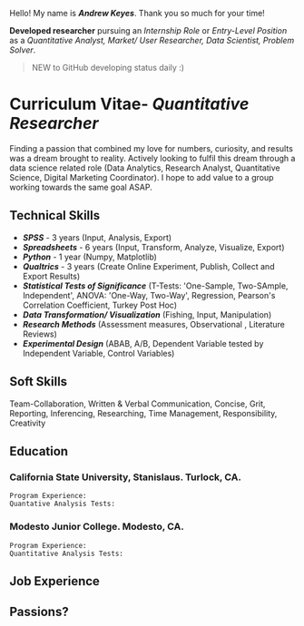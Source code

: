 Hello! My name is ***Andrew Keyes***. Thank you so much for your time! 

**Developed researcher** pursuing an *Internship Role* or *Entry-Level Position* as a *Quantitative Analyst, Market/ User Researcher, Data Scientist, Problem Solver*. 

> NEW to GitHub developing status daily :)

# **Curriculum Vitae**- *Quantitative Researcher*
Finding a passion that combined my love for numbers, curiosity, and results was a dream brought to reality. Actively looking to fulfil this dream through a data science related role (Data Analytics, Research Analyst, Quantitative Science, Digital Marketing Coordinator). I hope to add value to a group working towards the same goal ASAP.

  ## Technical Skills
  - ***SPSS*** - 3 years (Input, Analysis, Export)
  - ***Spreadsheets*** - 6 years (Input, Transform, Analyze, Visualize, Export)
  - ***Python*** - 1 year (Numpy, Matplotlib) 
  - ***Qualtrics*** - 3 years (Create Online Experiment, Publish, Collect and Export Results)
  - ***Statistical Tests of Significance*** (T-Tests: 'One-Sample, Two-SAmple, Independent', ANOVA: 'One-Way, Two-Way', Regression, Pearson's Correlation Coefficient, Turkey Post Hoc) 
  - ***Data Transformation/ Visualization*** (Fishing, Input, Manipulation)
  - ***Research Methods*** (Assessment measures, Observational , Literature Reviews)
  - ***Experimental Design*** (ABAB, A/B, Dependent Variable tested by Independent Variable, Control Variables)
  
  ## Soft Skills
  Team-Collaboration, Written & Verbal Communication, Concise, Grit, Reporting, Inferencing, Researching, Time Management, Responsibility, Creativity
  
  ## Education
  ### California State University, Stanislaus. Turlock, CA.
    Program Experience:
    Quantative Analysis Tests:
  
  ### Modesto Junior College. Modesto, CA.
    Program Experience:
    Quantitative Analysis Tests:
  
## Job Experience

## Passions?
